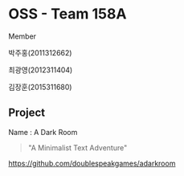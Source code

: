 # OSS - Team 158A

Member

박주홍(2011312662)

최광영(2012311404)

김장훈(2015311680)




## Project

Name : A Dark Room 

> "A Minimalist Text Adventure"

https://github.com/doublespeakgames/adarkroom
